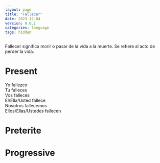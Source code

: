 ```yaml
---
layout: page
title: "Fallecer"
date: 2023-12-04
version: 0.0.1
categories: language
tags: hidden
---
```


Fallecer significa morir o pasar de la vida a la muerte. Se refiere al acto de perder la vida.

# Present

Yo fallezco  
Tu falleces  
Vos fallecés  
El/Ella/Usted fallece  
Nosotros fallecemos  
Ellos/Ellas/Ustedes fallecen

# Preterite

# Progressive
